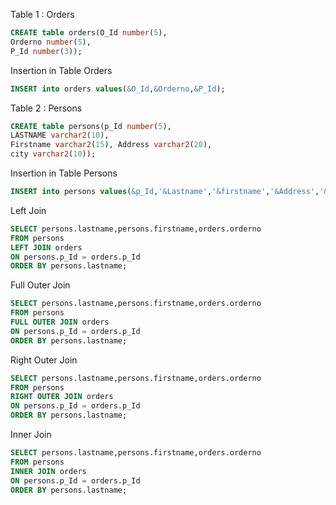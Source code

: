 Table 1 : Orders
```sql
CREATE table orders(O_Id number(5),
Orderno number(5),
P_Id number(3));
```

Insertion in Table Orders
```sql
INSERT into orders values(&O_Id,&Orderno,&P_Id);
```
Table 2 : Persons
```sql
CREATE table persons(p_Id number(5),
LASTNAME varchar2(10),
Firstname varchar2(15), Address varchar2(20),
city varchar2(10));
```
Insertion in Table Persons
```sql
INSERT into persons values(&p_Id,'&Lastname','&firstname','&Address','&city');
```

Left Join
```sql
SELECT persons.lastname,persons.firstname,orders.orderno
FROM persons
LEFT JOIN orders
ON persons.p_Id = orders.p_Id
ORDER BY persons.lastname;
```

Full Outer Join
```SQL
SELECT persons.lastname,persons.firstname,orders.orderno
FROM persons
FULL OUTER JOIN orders
ON persons.p_Id = orders.p_Id
ORDER BY persons.lastname;
```

Right Outer Join
```SQL
SELECT persons.lastname,persons.firstname,orders.orderno
FROM persons
RIGHT OUTER JOIN orders
ON persons.p_Id = orders.p_Id
ORDER BY persons.lastname;
```

Inner Join
```SQL
SELECT persons.lastname,persons.firstname,orders.orderno
FROM persons
INNER JOIN orders
ON persons.p_Id = orders.p_Id
ORDER BY persons.lastname;
```

